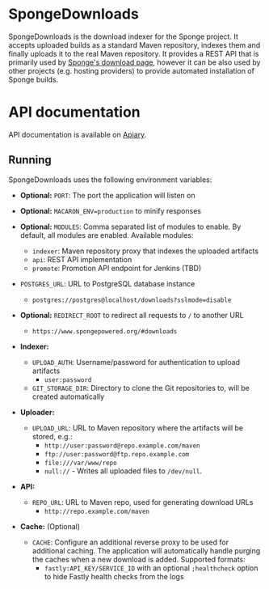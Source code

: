 # SpongeDownloads
SpongeDownloads is the download indexer for the Sponge project. It accepts uploaded builds as a standard Maven
repository, indexes them and finally uploads it to the real Maven repository. It provides a REST API that is primarily
used by [Sponge's download page](https://www.spongepowered.org/downloads), however it can be also used by other projects
(e.g. hosting providers) to provide automated installation of Sponge builds.

# API documentation
API documentation is available on [Apiary](http://docs.spongedownloads.apiary.io).

## Running
SpongeDownloads uses the following environment variables:

- **Optional:** `PORT`: The port the application will listen on
- **Optional:** `MACARON_ENV=production` to minify responses
- **Optional:** `MODULES`: Comma separated list of modules to enable. By default, all modules are enabled.
  Available modules:

  - `indexer`: Maven repository proxy that indexes the uploaded artifacts
  - `api`: REST API implementation
  - `promote`: Promotion API endpoint for Jenkins (TBD)

- `POSTGRES_URL`: URL to PostgreSQL database instance
  - `postgres://postgres@localhost/downloads?sslmode=disable`

- **Optional:** `REDIRECT_ROOT` to redirect all requests to `/` to another URL
  - `https://www.spongepowered.org/#downloads`

- **Indexer:**
  - `UPLOAD_AUTH`: Username/password for authentication to upload artifacts
    - `user:password`
  - `GIT_STORAGE_DIR`: Directory to clone the Git repositories to, will be created automatically

- **Uploader:**
  - `UPLOAD_URL`: URL to Maven repository where the artifacts will be stored, e.g.:
    - `http://user:password@repo.example.com/maven`
    - `ftp://user:password@ftp.repo.example.com`
    - `file:///var/www/repo`
    - `null://` - Writes all uploaded files to `/dev/null`.

- **API:**
  - `REPO_URL`: URL to Maven repo, used for generating download URLs
    - `http://repo.example.com/maven`

- **Cache:** (Optional)
  - `CACHE`: Configure an additional reverse proxy to be used for additional caching. The application will
    automatically handle purging the caches when a new download is added. Supported formats:
    - `fastly:API_KEY/SERVICE_ID` with an optional `;healthcheck` option to hide Fastly health checks from the logs
